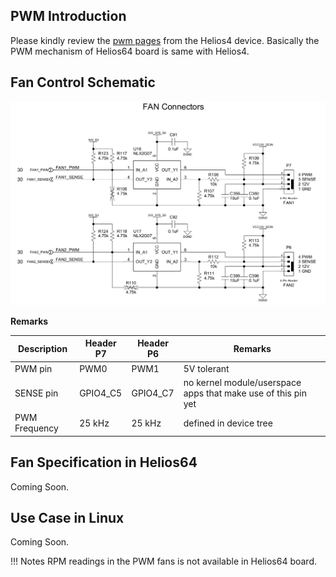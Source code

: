 ## PWM Introduction

Please kindly review the [pwm pages](/helios4/pwm) from the Helios4 device.
Basically the PWM mechanism of Helios64 board is same with Helios4.

## Fan Control Schematic

![!Fan Control Schematic](img/fan/fan_control_schematic.png)

**Remarks**

| Description | Header P7 | Header P6 | Remarks |
|-----------|---------|-----------|---------|
| PWM pin | PWM0 | PWM1 | 5V tolerant |
| SENSE pin | GPIO4_C5 | GPIO4_C7 | no kernel module/userspace apps that make use of this pin yet  |
| PWM Frequency | 25 kHz | 25 kHz | defined in device tree |

## Fan Specification in Helios64

Coming Soon.

## Use Case in Linux

Coming Soon.

!!! Notes
       RPM readings in the PWM fans is not available in Helios64 board.

